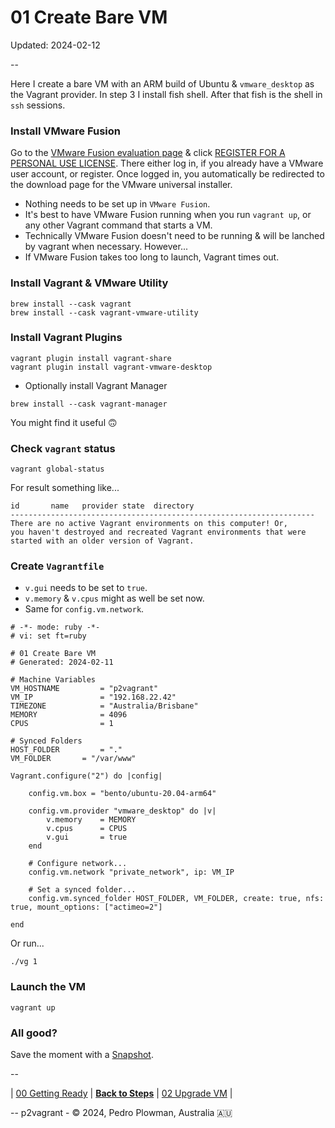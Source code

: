 # 01 Create Bare VM

Updated: 2024-02-12

--

Here I create a bare VM with an ARM build of Ubuntu & `vmware_desktop` as the Vagrant provider. In step 3 I install fish shell. After that fish is the shell in `ssh` sessions.

### Install VMware Fusion

Go to the [VMware Fusion evaluation page](https://www.vmware.com/au/products/fusion/fusion-evaluation.html) & click [REGISTER FOR A PERSONAL USE LICENSE](https://www.vmware.com/go/getfusionplayer). There either log in, if you already have a VMware user account, or register. Once logged in, you automatically be redirected to the download page for the VMware universal installer.

* Nothing needs to be set up in `VMware Fusion`.
* It's best to have VMware Fusion running when you run `vagrant up`, or any other Vagrant command that starts a VM.
* Technically VMware Fusion doesn't need to be running & will be lanched by vagrant when necessary. However...
* If VMware Fusion takes too long to launch, Vagrant times out.

### Install Vagrant & VMware Utility

```
brew install --cask vagrant
brew install --cask vagrant-vmware-utility
```

### Install Vagrant Plugins

```
vagrant plugin install vagrant-share
vagrant plugin install vagrant-vmware-desktop
```

* Optionally install Vagrant Manager

```
brew install --cask vagrant-manager
```

You might find it useful 🙃

### Check `vagrant` status

```
vagrant global-status
```

For result something like...

```
id       name   provider state  directory
--------------------------------------------------------------------
There are no active Vagrant environments on this computer! Or,
you haven't destroyed and recreated Vagrant environments that were
started with an older version of Vagrant.
```

### Create `Vagrantfile`

* `v.gui` needs to be set to `true`.
* `v.memory` & `v.cpus` might as well be set now.
* Same for `config.vm.network`.

```
# -*- mode: ruby -*-
# vi: set ft=ruby

# 01 Create Bare VM
# Generated: 2024-02-11

# Machine Variables
VM_HOSTNAME         = "p2vagrant"
VM_IP               = "192.168.22.42"
TIMEZONE            = "Australia/Brisbane"
MEMORY              = 4096
CPUS                = 1

# Synced Folders
HOST_FOLDER         = "."
VM_FOLDER       = "/var/www"

Vagrant.configure("2") do |config|

	config.vm.box = "bento/ubuntu-20.04-arm64"

	config.vm.provider "vmware_desktop" do |v|
		v.memory    = MEMORY
		v.cpus      = CPUS
		v.gui       = true
	end

	# Configure network...
	config.vm.network "private_network", ip: VM_IP

	# Set a synced folder...
	config.vm.synced_folder HOST_FOLDER, VM_FOLDER, create: true, nfs: true, mount_options: ["actimeo=2"]

end
```

Or run...

```
./vg 1
```

### Launch the VM

```
vagrant up
```

### All good?

Save the moment with a [Snapshot](./Snapshots.md).

--

<!-- 01 Create Bare VM -->
| [00 Getting Ready](./00_Getting_Ready.md)
| [**Back to Steps**](../README.md)
| [02 Upgrade VM](./02_Upgrade_VM.md)
|

--
p2vagrant - &copy; 2024, Pedro Plowman, Australia 🇦🇺
